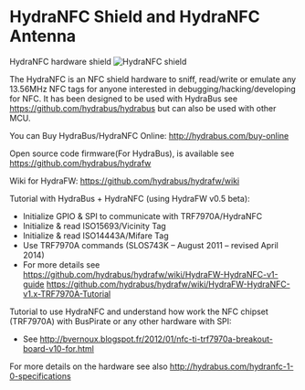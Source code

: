 HydraNFC Shield and HydraNFC Antenna
========

HydraNFC hardware shield
![HydraNFC shield](HydraNFC_board.jpg)

The HydraNFC is an NFC shield hardware to sniff, read/write or emulate any 13.56MHz NFC tags for anyone interested in debugging/hacking/developing for NFC.
It has been designed to be used with HydraBus see https://github.com/hydrabus/hydrabus but can also be used with other MCU.

You can Buy HydraBus/HydraNFC Online: http://hydrabus.com/buy-online

Open source code firmware(For HydraBus), is available see
https://github.com/hydrabus/hydrafw

Wiki for HydraFW: https://github.com/hydrabus/hydrafw/wiki

Tutorial with HydraBus + HydraNFC  (using HydraFW v0.5 beta):
* Initialize GPIO & SPI to communicate with TRF7970A/HydraNFC
* Initialize & read ISO15693/Vicinity Tag
* Initialize & read ISO14443A/Mifare Tag
* Use TRF7970A commands (SLOS743K – August 2011 – revised April 2014)
* For more details see 
https://github.com/hydrabus/hydrafw/wiki/HydraFW-HydraNFC-v1-guide
https://github.com/hydrabus/hydrafw/wiki/HydraFW-HydraNFC-v1.x-TRF7970A-Tutorial

Tutorial to use HydraNFC and understand how work the NFC chipset (TRF7970A) with BusPirate or any other hardware with SPI:
* See http://bvernoux.blogspot.fr/2012/01/nfc-ti-trf7970a-breakout-board-v10-for.html

For more details on the hardware see also http://hydrabus.com/hydranfc-1-0-specifications

